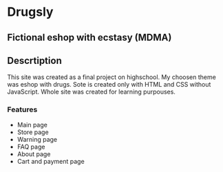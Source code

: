 
# **Drugsly**

## **Fictional eshop with ecstasy (MDMA)**

## **Descrtiption**

This site was created as a final project on highschool. My choosen theme was eshop with drugs. Sote is created only with HTML and CSS without JavaScript. Whole site was created for learning purpouses.

### Features

- Main page
- Store page
- Warning page
- FAQ page
- About page
- Cart and payment page
